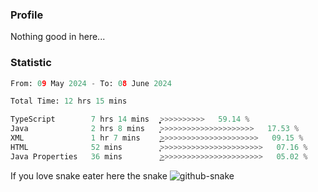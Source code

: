 ### Profile 

Nothing good in here...

### Statistic
<!--START_SECTION:waka-->

```python
From: 09 May 2024 - To: 08 June 2024

Total Time: 12 hrs 15 mins

TypeScript        7 hrs 14 mins   ͎͎͎͎͎͎͎͎͎͎͎͎͎͎̞>>>>>>>>>>   59.14 %
Java              2 hrs 8 mins    ͎͎͎͎>>>>>>>>>>>>>>>>>>>>>   17.53 %
XML               1 hr 7 mins     ͎͎͜>>>>>>>>>>>>>>>>>>>>>>   09.15 %
HTML              52 mins         ͎̞>>>>>>>>>>>>>>>>>>>>>>>   07.16 %
Java Properties   36 mins         ͎͜>>>>>>>>>>>>>>>>>>>>>>>   05.02 %
```

<!--END_SECTION:waka-->

If you love snake eater here the snake 
<picture>
  <source media="(prefers-color-scheme: dark)" srcset="https://github.com/pradana4648/pradana4648/blob/c0566a83ca6ea5f2e46bab00e717c4c82b4b5c4c/github-contribution-grid-snake-dark.svg" />
  <source media="(prefers-color-scheme: light)" srcset="https://github.com/pradana4648/pradana4648/blob/c0566a83ca6ea5f2e46bab00e717c4c82b4b5c4c/github-contribution-grid-snake.svg" />
  <img alt="github-snake" src="https://github.com/pradana4648/pradana4648/blob/c0566a83ca6ea5f2e46bab00e717c4c82b4b5c4c/github-contribution-grid-snake.svg" />
</picture>
